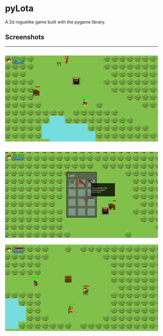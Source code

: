# pyLota
A 2d roguelike game built with the pygame library.

## Screenshots
---
![Alt text](/screenshots/pylotabg.png?raw=true "Optional Title")
---
![Alt text](/screenshots/pylota_1.png?raw=true "Optional Title")
---
![Alt text](/screenshots/pylota_2.png?raw=true "Optional Title")


